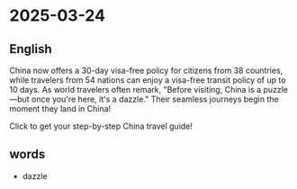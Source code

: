 # 2025-03-24

## English
China now offers a 30-day visa-free policy for citizens from 38 countries, while travelers from 54 nations can enjoy a visa-free transit policy of up to 10 days. As world travelers often remark, "Before visiting, China is a puzzle—but once you're here, it's a dazzle." Their seamless journeys begin the moment they land in China!

Click to get your step-by-step China travel guide!


## words
* dazzle
